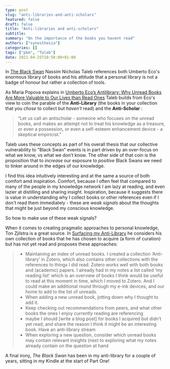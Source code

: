 ```yaml
---
type: post
slug: "anti-libraries-and-anti-scholars"
featured: false
draft: false
title: "Anti-libraries and anti-scholars"
subtitle: 
summary: "On the importance of the books you havent read"
authors: ["synesthesia"]
categories: []
tags: ["pkm", "Taleb"]
date: 2021-04-25T10:58:00+01:00
---
```


In [The Black Swan](https://www.worldcat.org/title/black-swan-the-impact-of-the-highly-improbable/oclc/71833470&referer=brief_results) Nassim Nicholas Taleb references both Umberto Eco's enormous library of books and his attitude that a personal library is not a badge of honour but rather a collection of tools.

As Maria Popova explains in [Umberto Eco’s Antilibrary: Why Unread Books Are More Valuable to Our Lives than Read Ones](https://www.brainpickings.org/2015/03/24/umberto-eco-antilibrary/) Taleb builds from Eco's view to coin the parable of the **Anti-Library** (the books in your collection that you _chose_ to collect but _haven't_ read) and the **Anti-Scholar** :

> “Let us call an antischolar - someone who focuses on the unread books, and makes an attempt not to treat his knowledge as a treasure, or even a possession, or even a self-esteem enhancement device - a skeptical empiricist.”

Taleb uses these concepts as part of his overall thesis that our collective vulnerability to "Black Swan" events is in part driven by an over-focus on what we know, vs what we don't know. The other side of that coin is the proposition that to _increase_ our exposure to _positive_ Black Swans we need to tinker around in the edges of our knowledge.

I find this idea intuitively interesting and at the same a source of both comfort amd inspiration. Comfort, because I often feel that compared to many of the people in my knowledge network I am lazy at reading, and even lazier at distilling and sharing insight. Inspiration, because it suggests there is value in understanding why I collect books or other references even if I don't read them immediately - these are _weak signals_ about the thoughts that might be just beyond my conscious knowledge.

So how to make use of these weak signals?

When it comes to creating pragmatic approaches to personal knowledge, Ton Zjilstra is a great source. In [Surfacing my Anti-Library](https://www.zylstra.org/blog/2021/02/surfacing-my-anti-library/) he considers his own collection of books that he has chosen to acquire (a form of curation) but has not yet read and proposes these approaches:

> - Maintaining an index of unread books. I created a collection ‘Anti-library’ in Zotero, which also contains other collections with the references to things I did read. Zotero works well with both books and (academic) papers. I already had in my notes a list called ‘my reading list’ which is an overview of books I think would be useful to read at this moment in time, which I moved to Zotero. And I could make an additional round through my e-ink devices, and our home to add to the list of unreads.
> - When adding a new unread book, jotting down why I thought to add it.
> - Keep checking out recommendations from peers, and what other books the ones I enjoy currently reading are referencing
> - maybe I should  [write a blog post] for books I acquired but didn’t yet read, and share the reason I think it might be an interesting book. Have an anti-library stream
> - When exploring a new question, consider which unread books may contain relevant insights (next to exploring what my notes already contain on the question at hand

A final irony, _The Black Swan_ has been in my anti-library for a couple of years, sitting in my Kindle at the start of Part One!